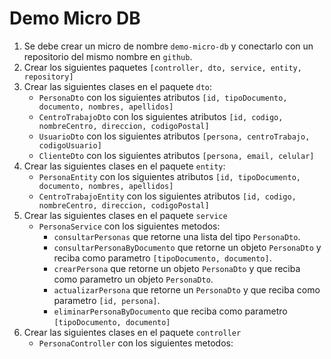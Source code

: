 # Demo Micro DB
1. Se debe crear un micro de nombre `demo-micro-db` y conectarlo con un repositorio del mismo nombre en `github`.
2. Crear los siguientes paquetes `[controller, dto, service, entity, repository]`
3. Crear las siguientes clases en el paquete `dto`:
    * `PersonaDto` con los siguientes atributos `[id, tipoDocumento, documento, nombres, apellidos]`
    * `CentroTrabajoDto` con los siguientes atributos `[id, codigo, nombreCentro, direccion, codigoPostal]`
    * `UsuarioDto` con los siguientes atributos `[persona, centroTrabajo, codigoUsuario]`
    * `ClienteDto` con los siguientes atributos `[persona, email, celular]`
4. Crear las siguientes clases en el paquete `entity`:
    * `PersonaEntity` con los siguientes atributos `[id, tipoDocumento, documento, nombres, apellidos]`
    * `CentroTrabajoEntity` con los siguientes atributos `[id, codigo, nombreCentro, direccion, codigoPostal]`
5. Crear las siguientes clases en el paquete `service`
    * `PersonaService` con los siguientes metodos:
      * `consultarPersonas` que retorne una lista del tipo `PersonaDto`.
      * `consultarPersonaByDocumento` que retorne un objeto `PersonaDto` y reciba como parametro `[tipoDocumento, documento]`.
      * `crearPersona` que retorne un objeto `PersonaDto` y que reciba como parametro un objeto `PersonaDto`.
      * `actualizarPersona` que retorne un `PersonaDto` y que reciba como parametro `[id, persona]`.
      * `eliminarPersonaByDocumento` que reciba como parametro `[tipoDocumento, documento]`
6. Crear las siguientes clases en el paquete `controller`
    * `PersonaController` con los siguientes metodos:
    
